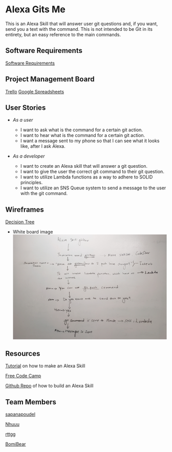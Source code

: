 # Alexa Gits Me

This is an Alexa Skill that will answer user git questions and, if you want, send you a text with the command.
This is not intended to be Git in its entirety, but an easy reference to the main commands.

## Software Requirements

[Software Requirements](requirements.md)

## Project Management Board

[Trello](https://trello.com/b/KSdLCHPI/githow)
[Google Spreadsheets](https://docs.google.com/spreadsheets/d/1U_7U3_fGZcbkNivKYB3JFaBJ5h62fV1uw4VmhI6rFM4/edit?usp=sharing)

## User Stories

- _As a user_

  - I want to ask what is the command for a certain git action.
  - I want to hear what is the command for a certain git action.
  - I want a message sent to my phone so that I can see what it looks like, after I ask Alexa.

- _As a developer_
  - I want to create an Alexa skill that will answer a git question.
  - I want to give the user the correct git command to their git question.
  - I want to utilize Lambda functions as a way to adhere to SOLID principles.
  - I want to utilize an SNS Queue system to send a message to the user with the git command.

## Wireframes
  
[Decision Tree](https://app.moqups.com/uluAsPw28y/view/page/aa9df7b72)
* White board image
![White board image](assets/decision_tree.jpg)

## Resources

[Tutorial](https://developer.amazon.com/blogs/alexa/post/a9ef18b2-ef68-44d4-86eb-dbdb293853bb/alexa-skill-recipe-making-http-requests-to-get-data-from-an-external-api) on how to make an Alexa Skill

[Free Code Camp](https://www.youtube.com/watch?v=QkbXjknPoXc)

[Github Repo](https://github.com/alexa/skill-sample-nodejs-fact) of how to build an Alexa Skill

## Team Members

[sapanapoudel](https://github.com/sapanapoudel)

[Nhuuu](https://github.com/Nhuuu)

[rttgg](https://github.com/rttgg)

[BomiBear](https://github.com/bomibear)
